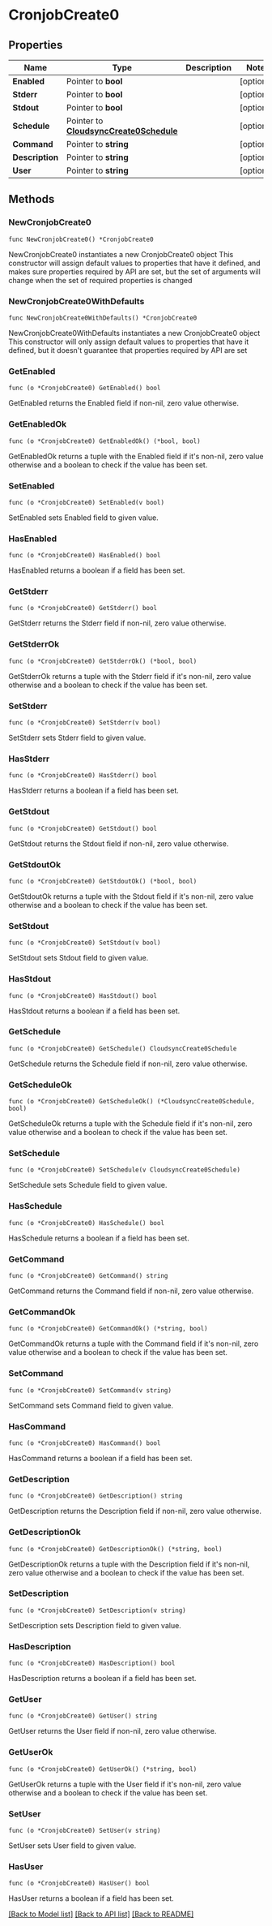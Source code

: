 # CronjobCreate0

## Properties

Name | Type | Description | Notes
------------ | ------------- | ------------- | -------------
**Enabled** | Pointer to **bool** |  | [optional] 
**Stderr** | Pointer to **bool** |  | [optional] 
**Stdout** | Pointer to **bool** |  | [optional] 
**Schedule** | Pointer to [**CloudsyncCreate0Schedule**](CloudsyncCreate0Schedule.md) |  | [optional] 
**Command** | Pointer to **string** |  | [optional] 
**Description** | Pointer to **string** |  | [optional] 
**User** | Pointer to **string** |  | [optional] 

## Methods

### NewCronjobCreate0

`func NewCronjobCreate0() *CronjobCreate0`

NewCronjobCreate0 instantiates a new CronjobCreate0 object
This constructor will assign default values to properties that have it defined,
and makes sure properties required by API are set, but the set of arguments
will change when the set of required properties is changed

### NewCronjobCreate0WithDefaults

`func NewCronjobCreate0WithDefaults() *CronjobCreate0`

NewCronjobCreate0WithDefaults instantiates a new CronjobCreate0 object
This constructor will only assign default values to properties that have it defined,
but it doesn't guarantee that properties required by API are set

### GetEnabled

`func (o *CronjobCreate0) GetEnabled() bool`

GetEnabled returns the Enabled field if non-nil, zero value otherwise.

### GetEnabledOk

`func (o *CronjobCreate0) GetEnabledOk() (*bool, bool)`

GetEnabledOk returns a tuple with the Enabled field if it's non-nil, zero value otherwise
and a boolean to check if the value has been set.

### SetEnabled

`func (o *CronjobCreate0) SetEnabled(v bool)`

SetEnabled sets Enabled field to given value.

### HasEnabled

`func (o *CronjobCreate0) HasEnabled() bool`

HasEnabled returns a boolean if a field has been set.

### GetStderr

`func (o *CronjobCreate0) GetStderr() bool`

GetStderr returns the Stderr field if non-nil, zero value otherwise.

### GetStderrOk

`func (o *CronjobCreate0) GetStderrOk() (*bool, bool)`

GetStderrOk returns a tuple with the Stderr field if it's non-nil, zero value otherwise
and a boolean to check if the value has been set.

### SetStderr

`func (o *CronjobCreate0) SetStderr(v bool)`

SetStderr sets Stderr field to given value.

### HasStderr

`func (o *CronjobCreate0) HasStderr() bool`

HasStderr returns a boolean if a field has been set.

### GetStdout

`func (o *CronjobCreate0) GetStdout() bool`

GetStdout returns the Stdout field if non-nil, zero value otherwise.

### GetStdoutOk

`func (o *CronjobCreate0) GetStdoutOk() (*bool, bool)`

GetStdoutOk returns a tuple with the Stdout field if it's non-nil, zero value otherwise
and a boolean to check if the value has been set.

### SetStdout

`func (o *CronjobCreate0) SetStdout(v bool)`

SetStdout sets Stdout field to given value.

### HasStdout

`func (o *CronjobCreate0) HasStdout() bool`

HasStdout returns a boolean if a field has been set.

### GetSchedule

`func (o *CronjobCreate0) GetSchedule() CloudsyncCreate0Schedule`

GetSchedule returns the Schedule field if non-nil, zero value otherwise.

### GetScheduleOk

`func (o *CronjobCreate0) GetScheduleOk() (*CloudsyncCreate0Schedule, bool)`

GetScheduleOk returns a tuple with the Schedule field if it's non-nil, zero value otherwise
and a boolean to check if the value has been set.

### SetSchedule

`func (o *CronjobCreate0) SetSchedule(v CloudsyncCreate0Schedule)`

SetSchedule sets Schedule field to given value.

### HasSchedule

`func (o *CronjobCreate0) HasSchedule() bool`

HasSchedule returns a boolean if a field has been set.

### GetCommand

`func (o *CronjobCreate0) GetCommand() string`

GetCommand returns the Command field if non-nil, zero value otherwise.

### GetCommandOk

`func (o *CronjobCreate0) GetCommandOk() (*string, bool)`

GetCommandOk returns a tuple with the Command field if it's non-nil, zero value otherwise
and a boolean to check if the value has been set.

### SetCommand

`func (o *CronjobCreate0) SetCommand(v string)`

SetCommand sets Command field to given value.

### HasCommand

`func (o *CronjobCreate0) HasCommand() bool`

HasCommand returns a boolean if a field has been set.

### GetDescription

`func (o *CronjobCreate0) GetDescription() string`

GetDescription returns the Description field if non-nil, zero value otherwise.

### GetDescriptionOk

`func (o *CronjobCreate0) GetDescriptionOk() (*string, bool)`

GetDescriptionOk returns a tuple with the Description field if it's non-nil, zero value otherwise
and a boolean to check if the value has been set.

### SetDescription

`func (o *CronjobCreate0) SetDescription(v string)`

SetDescription sets Description field to given value.

### HasDescription

`func (o *CronjobCreate0) HasDescription() bool`

HasDescription returns a boolean if a field has been set.

### GetUser

`func (o *CronjobCreate0) GetUser() string`

GetUser returns the User field if non-nil, zero value otherwise.

### GetUserOk

`func (o *CronjobCreate0) GetUserOk() (*string, bool)`

GetUserOk returns a tuple with the User field if it's non-nil, zero value otherwise
and a boolean to check if the value has been set.

### SetUser

`func (o *CronjobCreate0) SetUser(v string)`

SetUser sets User field to given value.

### HasUser

`func (o *CronjobCreate0) HasUser() bool`

HasUser returns a boolean if a field has been set.


[[Back to Model list]](../README.md#documentation-for-models) [[Back to API list]](../README.md#documentation-for-api-endpoints) [[Back to README]](../README.md)


